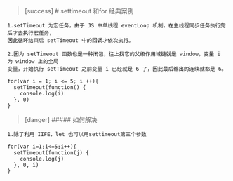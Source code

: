 >[success] # settimeout 和for 经典案例
~~~
1.setTimeout 为宏任务，由于 JS 中单线程 eventLoop 机制，在主线程同步任务执行完后才去执行宏任务，
因此循环结束后 setTimeout 中的回调才依次执行。

2.因为 setTimeout 函数也是一种闭包，往上找它的父级作用域链就是 window，变量 i 为 window 上的全局
变量，开始执行 setTimeout 之前变量 i 已经就是 6 了，因此最后输出的连续就都是 6。
~~~
~~~
for(var i = 1; i <= 5; i ++){
  setTimeout(function() {
    console.log(i)
  }, 0)
}
~~~
>[danger] ##### 如何解决
~~~
1.除了利用 IIFE，let 也可以用settimeout第三个参数
~~~
~~~
for(var i=1;i<=5;i++){
  setTimeout(function(j) {
    console.log(j)
  }, 0, i)
}
~~~